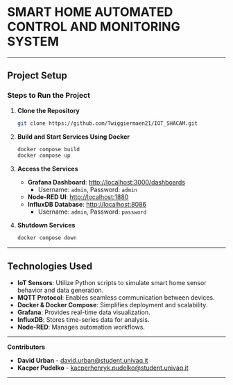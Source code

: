 # SMART HOME AUTOMATED CONTROL AND MONITORING SYSTEM  

---

## Project Setup  
### Steps to Run the Project  
1. **Clone the Repository**  
   ```sh  
   git clone https://github.com/Twiggiermaen21/IOT_SHACAM.git
   ```  
2. **Build and Start Services Using Docker**  
   ```sh  
   docker compose build  
   docker compose up  
   ```  
3. **Access the Services**  
   - **Grafana Dashboard**: [http://localhost:3000/dashboards](http://localhost:3000/dashboards)  
     - Username: `admin`, Password: `admin`  
   - **Node-RED UI**: [http://localhost:1880](http://localhost:1880)  
   - **InfluxDB Database**: [http://localhost:8086](http://localhost:8086)  
     - Username: `admin`, Password: `password`  
 

4. **Shutdown Services**  
   ```sh  
   docker compose down  
   ```  

---

## Technologies Used  
- **IoT Sensors**: Utilize Python scripts to simulate smart home sensor behavior and data generation.  
- **MQTT Protocol**: Enables seamless communication between devices.  
- **Docker & Docker Compose**: Simplifies deployment and scalability.  
- **Grafana**: Provides real-time data visualization.  
- **InfluxDB**: Stores time-series data for analysis.  
- **Node-RED**: Manages automation workflows.  



---

**Contributors**  
- **David Urban** - david.urban@student.univaq.it  
- **Kacper Pudelko** - kacperhenryk.pudelko@student.univaq.it  

---



